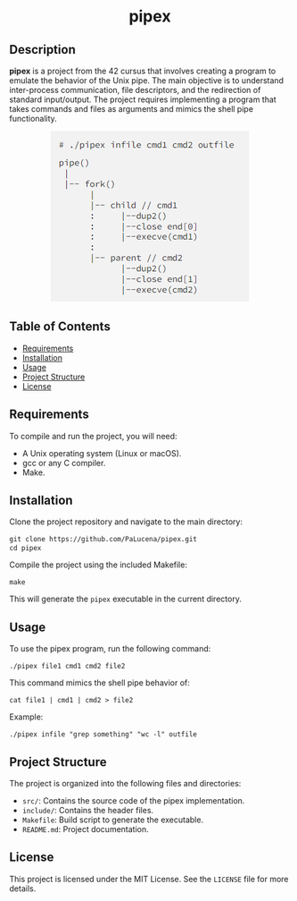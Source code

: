 
<h1 align="center">pipex</h1>

<h2>Description</h2>
<p><strong>pipex</strong> is a project from the 42 cursus that involves creating a program to emulate the behavior of the Unix pipe. The main objective is to understand inter-process communication, file descriptors, and the redirection of standard input/output. The project requires implementing a program that takes commands and files as arguments and mimics the shell pipe functionality.</p>
<div align="center"><img src="https://github.com/PaLucena/pipex/blob/main/img/pipex.PNG"></div>

<h2>Table of Contents</h2>
<ul>
	<li><a href="#requirements">Requirements</a></li>
	<li><a href="#installation">Installation</a></li>
	<li><a href="#usage">Usage</a></li>
	<li><a href="#project-structure">Project Structure</a></li>
	<li><a href="#license">License</a></li>
</ul>

<h2 id="requirements">Requirements</h2>
<p>To compile and run the project, you will need:</p>
<ul>
	<li>A Unix operating system (Linux or macOS).</li>
	<li>gcc or any C compiler.</li>
	<li>Make.</li>
</ul>

<h2 id="installation">Installation</h2>
<p>Clone the project repository and navigate to the main directory:</p>
<pre><code>git clone https://github.com/PaLucena/pipex.git
cd pipex</code></pre>
<p>Compile the project using the included Makefile:</p>
<pre><code>make</code></pre>
<p>This will generate the <code>pipex</code> executable in the current directory.</p>

<h2 id="usage">Usage</h2>
<p>To use the pipex program, run the following command:</p>
<pre><code>./pipex file1 cmd1 cmd2 file2</code></pre>
<p>This command mimics the shell pipe behavior of:</p>
<pre><code>cat file1 | cmd1 | cmd2 > file2</code></pre>
<p>Example:</p>
<pre><code>./pipex infile "grep something" "wc -l" outfile</code></pre>

<h2 id="project-structure">Project Structure</h2>
<p>The project is organized into the following files and directories:</p>
<ul>
	<li><code>src/</code>: Contains the source code of the pipex implementation.</li>
	<li><code>include/</code>: Contains the header files.</li>
	<li><code>Makefile</code>: Build script to generate the executable.</li>
	<li><code>README.md</code>: Project documentation.</li>
</ul>

<h2 id="license">License</h2>
<p>This project is licensed under the MIT License. See the <code>LICENSE</code> file for more details.</p>
